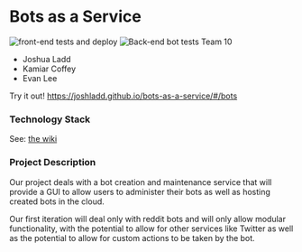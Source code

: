 # Bots as a Service

![front-end tests and deploy](https://github.com/joshladd/bots-as-a-service/workflows/front-end%20tests%20and%20deploy/badge.svg?branch=master) ![Back-end bot tests](https://github.com/joshladd/bots-as-a-service/workflows/Back-end%20bot%20tests/badge.svg)
Team 10

- Joshua Ladd
- Kamiar Coffey
- Evan Lee

Try it out! https://joshladd.github.io/bots-as-a-service/#/bots

### Technology Stack

See: [the wiki](https://github.com/joshladd/bots-as-a-service/wiki/Architecture#technology-stack)

### Project Description

Our project deals with a bot creation and maintenance service that will provide a GUI to allow users to administer their bots as well as hosting created bots in the cloud.

Our first iteration will deal only with reddit bots and will only allow modular functionality, with the potential to allow for other services like Twitter as well as the potential to allow for custom actions to be taken by the bot.
